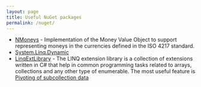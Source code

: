 ```yaml
---
layout: page
title: Useful NuGet packages
permalink: /nuget/
---
```

* [NMoneys](http://nuget.org/packages/NMoneys) - Implementation of the Money Value Object to support representing moneys in the currencies defined in the ISO 4217 standard.
* [System.Linq.Dynamic](http://www.nuget.org/packages/System.Linq.Dynamic)
* [LinqExtLibrary](http://www.nuget.org/packages/LinqExtLibrary) - The LINQ extension library is a collection of extensions written in C# that help in common programming tasks related to arrays, collections and any other type of enumerable. The most useful feature is [Pivoting of subcollection data](https://linqlib.codeplex.com/wikipage?title=Pivot&referringTitle=Home)
